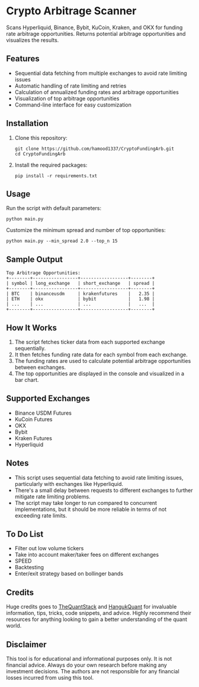 # Crypto Arbitrage Scanner
Scans Hyperliquid, Binance, Bybit, KuCoin, Kraken, and OKX for funding rate arbitrage opportunities. Returns potential arbitrage opportunities and visualizes the results.

## Features

- Sequential data fetching from multiple exchanges to avoid rate limiting issues
- Automatic handling of rate limiting and retries
- Calculation of annualized funding rates and arbitrage opportunities
- Visualization of top arbitrage opportunities
- Command-line interface for easy customization

## Installation

1. Clone this repository:
   ```
   git clone https://github.com/hamood1337/CryptoFundingArb.git
   cd CryptoFundingArb
   ```

2. Install the required packages:
   ```
   pip install -r requirements.txt
   ```

## Usage

Run the script with default parameters:

```
python main.py
```

Customize the minimum spread and number of top opportunities:

```
python main.py --min_spread 2.0 --top_n 15
```

## Sample Output

```
Top Arbitrage Opportunities:
+--------+-----------------+------------------+--------+
| symbol | long_exchange   | short_exchange   | spread |
+--------+-----------------+------------------+--------+
| BTC    | binanceusdm     | krakenfutures    |   2.35 |
| ETH    | okx             | bybit            |   1.98 |
| ...    | ...             | ...              |   ...  |
+--------+-----------------+------------------+--------+
```

## How It Works

1. The script fetches ticker data from each supported exchange sequentially.
2. It then fetches funding rate data for each symbol from each exchange.
3. The funding rates are used to calculate potential arbitrage opportunities between exchanges.
4. The top opportunities are displayed in the console and visualized in a bar chart.

## Supported Exchanges

- Binance USDM Futures
- KuCoin Futures
- OKX
- Bybit
- Kraken Futures
- Hyperliquid

## Notes

- This script uses sequential data fetching to avoid rate limiting issues, particularly with exchanges like Hyperliquid.
- There's a small delay between requests to different exchanges to further mitigate rate limiting problems.
- The script may take longer to run compared to concurrent implementations, but it should be more reliable in terms of not exceeding rate limits.


## To Do List
- Filter out low volume tickers
- Take into account maker/taker fees on different exchanges
- SPEED
- Backtesting
- Enter/exit strategy based on bollinger bands

## Credits
Huge credits goes to [TheQuantStack](https://www.algos.org/) and [HangukQuant](https://hangukquant.com/) for invaluable information, tips, tricks, code snippets, and advice. Highly recommend their resources for anything looking to gain a better understanding of the quant world.


## Disclaimer

This tool is for educational and informational purposes only. It is not financial advice. Always do your own research before making any investment decisions. The authors are not responsible for any financial losses incurred from using this tool.